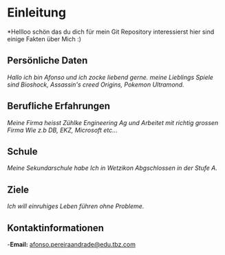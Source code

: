 # Einleitung
*Hellloo schön das du dich für mein Git Repository interessierst hier sind einige Fakten über Mich :)

## Persönliche Daten
*Hallo ich bin Afonso und ich zocke liebend gerne. meine Lieblings Spiele sind Bioshock, Assassin's creed Origins,  Pokemon Ultramond.*

## Berufliche Erfahrungen
*Meine Firma heisst Zühlke Engineering Ag und Arbeitet mit richtig grossen Firma Wie z.b DB, EKZ, Microsoft etc...*

## Schule
*Meine Sekundarschule habe Ich in Wetzikon Abgschlossen in der Stufe A.*

## Ziele
*Ich will einruhiges Leben führen ohne Probleme.*

## Kontaktinformationen
-**Email:** afonso.pereiraandrade@edu.tbz.com
